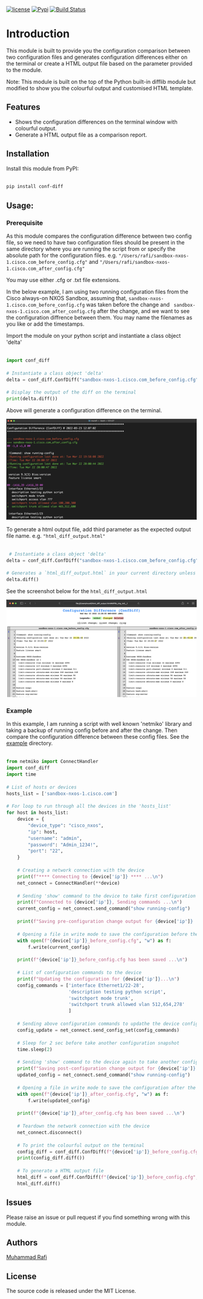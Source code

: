 [![license](https://img.shields.io/github/license/abatilo/actions-poetry.svg)](https://github.com/muhammad-rafi/conf_diff/blob/main/LICENSE)
[![Pypi](https://img.shields.io/pypi/v/conf_diff.svg)](https://pypi.org/project/conf-diff/) 
[![Build Status](https://github.com/muhammad-rafi/conf_diff/actions/workflows/main.yml/badge.svg)](https://github.com/muhammad-rafi/conf_diff/actions)

# Introduction

This module is built to provide you the configuration comparison between two configuration files and generates configuration differences either on the terminal or create a HTML output file based on the parameter provided to the module.

Note: This module is built on the top of the Python built-in difflib module but modified to show you the colourful output and customised HTML template.

## Features

* Shows the configuration differences on the terminal window with colourful output.
* Generate a HTML output file as a comparison report.

## Installation

Install this module from PyPI:

```sh

pip install conf-diff

```

## Usage:

### Prerequisite
As this module compares the configuration difference between two config file, so we need to have two configuration files should be present in the same directory where you are running the script from or specify the absolute path for the configuration files. e.g. `"/Users/rafi/sandbox-nxos-1.cisco.com_before_config.cfg"` and `"/Users/rafi/sandbox-nxos-1.cisco.com_after_config.cfg"
`

You may use either .cfg or .txt file extensions.

In the below example, I am using two running configuration files from the Cisco always-on NXOS Sandbox, assuming that, `sandbox-nxos-1.cisco.com_before_config.cfg` was taken before the change and ` sandbox-nxos-1.cisco.com_after_config.cfg` after the change, and we want to see the configuration diffrence between them. You may name the filenames as you like or add the timestamps.

Import the module on your python script and instantiate a class object 'delta'

```python

import conf_diff

# Instantiate a class object 'delta'
delta = conf_diff.ConfDiff("sandbox-nxos-1.cisco.com_before_config.cfg", "sandbox-nxos-1.cisco.com_after_config.cfg")

# Display the output of the diff on the terminal 
print(delta.diff())

```

Above will generate a configuration difference on the terminal. 

![App Screenshot](https://github.com/muhammad-rafi/conf_diff/blob/main/images/cli_output.png)

To generate a html output file, add third parameter as the expected output file name. e.g. `"html_diff_output.html"`

```python

 # Instantiate a class object 'delta'
delta = conf_diff.ConfDiff("sandbox-nxos-1.cisco.com_before_config.cfg", "sandbox-nxos-1.cisco.com_after_config.cfg", "html_diff_output.html")

# Generates a `html_diff_output.html` in your current directory unless expected full path is specified.
delta.diff()

```

See the screenshot below for the `html_diff_output.html`

![App Screenshot](https://github.com/muhammad-rafi/conf_diff/blob/main/images/html_output_file.png)

### Example
In this example, I am running a script with well known 'netmiko' library and taking a backup of running config before and after the change. Then compare the configuration difference between these config files. See the [example](https://github.com/muhammad-rafi/conf_diff/tree/main/examples) directory. 


```python

from netmiko import ConnectHandler
import conf_diff
import time

# List of hosts or devices
hosts_list = ['sandbox-nxos-1.cisco.com']

# For loop to run through all the devices in the 'hosts_list'
for host in hosts_list:
    device = {
        "device_type": "cisco_nxos",
        "ip": host,
        "username": "admin",
        "password": "Admin_1234!",
        "port": "22",
    }

    # Creating a network connection with the device
    print(f"**** Connecting to {device['ip']} **** ...\n")
    net_connect = ConnectHandler(**device)

    # Sending 'show' command to the device to take first configuration snapshot before updating the device
    print(f"Connected to {device['ip']}, Sending commands ...\n")
    current_config = net_connect.send_command("show running-config")

    print(f"Saving pre-configuration change output for {device['ip']} ...\n")

    # Opening a file in write mode to save the configuration before the change
    with open(f"{device['ip']}_before_config.cfg", "w") as f:
        f.write(current_config)

    print(f"{device['ip']}_before_config.cfg has been saved ...\n")

    # List of configuration commands to the device
    print(f"Updating the configuration for {device['ip']}...\n")
    config_commands = ['interface Ethernet1/22-28',
                       'description testing python script',
                       'switchport mode trunk',
                       'switchport trunk allowed vlan 512,654,278'
                       ]

    # Sending above configuration commands to updathe the device configuration
    config_update = net_connect.send_config_set(config_commands)

    # Sleep for 2 sec before take another configuration snapshot
    time.sleep(2)

    # Sending 'show' command to the device again to take another configuration snapshot after the change
    print(f"Saving post-configuration change output for {device['ip']} ...\n")
    updated_config = net_connect.send_command("show running-config")

    # Opening a file in write mode to save the configuration after the change
    with open(f"{device['ip']}_after_config.cfg", "w") as f:
        f.write(updated_config)

    print(f"{device['ip']}_after_config.cfg has been saved ...\n")

    # Teardown the network connection with the device
    net_connect.disconnect()

    # To print the colourful output on the terminal
    config_diff = conf_diff.ConfDiff(f"{device['ip']}_before_config.cfg", f"{device['ip']}_after_config.cfg")
    print(config_diff.diff())

    # To generate a HTML output file
    html_diff = conf_diff.ConfDiff(f"{device['ip']}_before_config.cfg", f"{device['ip']}_after_config.cfg", "html_diff_output.html")
    html_diff.diff()

```

## Issues
Please raise an issue or pull request if you find something wrong with this module.

## Authors
[Muhammad Rafi](https://github.com/muhammad-rafi)

## License
The source code is released under the MIT License.
